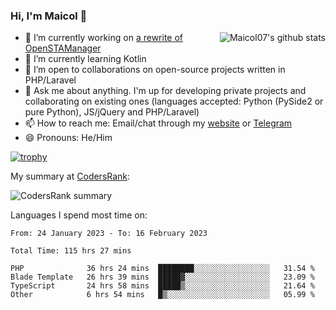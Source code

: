 ### Hi, I'm Maicol 👋
<img align="right" src="https://github-readme-stats.vercel.app/api?username=maicol07&count_private=true&count_private=true&show_icons=true" alt="Maicol07's github stats">

- 🔭 I’m currently working on [a rewrite of OpenSTAManager](https://github.com/Dasc3er/openstamanager/tree/rewrite)
- 🌱 I’m currently learning Kotlin
- 👯 I’m open to collaborations on open-source projects written in PHP/Laravel
- 💬 Ask me about anything. I'm up for developing private projects and collaborating on existing ones (languages accepted: Python (PySide2 or pure Python), JS/jQuery and PHP/Laravel)
- 📫 How to reach me: Email/chat through my [website](https://maicol07.it) or [Telegram](https://telegram.me/maicol07)
- 😄 Pronouns: He/Him

[![trophy](https://github-profile-trophy.vercel.app/?username=maicol07)](https://github.com/ryo-ma/github-profile-trophy)

My summary at [CodersRank](https://codersrank.io):

![CodersRank summary](https://cr-ss-service.azurewebsites.net/api/ScreenShot?widget=summary&username=maicol07&badges=3&show-avatar=true&style=--header-bg-color:%23000;--border-radius:16px)

Languages I spend most time on:
<!--START_SECTION:waka-->

```text
From: 24 January 2023 - To: 16 February 2023

Total Time: 115 hrs 27 mins

PHP              36 hrs 24 mins  ████████░░░░░░░░░░░░░░░░░   31.54 %
Blade Template   26 hrs 39 mins  █████▓░░░░░░░░░░░░░░░░░░░   23.09 %
TypeScript       24 hrs 58 mins  █████▒░░░░░░░░░░░░░░░░░░░   21.64 %
Other            6 hrs 54 mins   █▒░░░░░░░░░░░░░░░░░░░░░░░   05.99 %
```

<!--END_SECTION:waka-->
